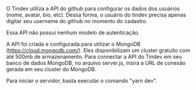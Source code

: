 O Tindev utiliza a API do github para configurar os dados dos usuários (nome, avatar, bio, etc).
Dessa forma, o usuário do tindev precisa apenas digitar seu username do github no momento do cadastro.

Essa API não possui nenhum modelo de autenticação.

A API foi criada e configurada para utilizar o MongoDB (https://cloud.mongodb.com/).
Eles disponibilizam um cluster gratuíto com até 500mb de armazenamento.
Para connectar a API do Tindev em seu banco de dados MongoDB, no arquivo server.js, insira a URL de conexão gerada em seu cluster do MongoDB.

Para iniciar o servidor, basta executar o comando "yarn dev".
